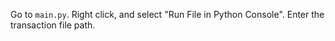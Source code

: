 Go to `main.py`.
Right click, and select "Run File in Python Console".
Enter the transaction file path.
